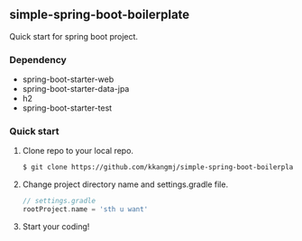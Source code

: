 ## simple-spring-boot-boilerplate

Quick start for spring boot project. 

### Dependency

- spring-boot-starter-web
- spring-boot-starter-data-jpa
- h2
- spring-boot-starter-test

### Quick start

1. Clone repo to your local repo.
    ```bash
    $ git clone https://github.com/kkangmj/simple-spring-boot-boilerplate.git
    ```

2. Change project directory name and settings.gradle file.
    ```gradle
    // settings.gradle
    rootProject.name = 'sth u want'
    ```
   
3. Start your coding!